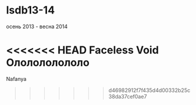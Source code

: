 lsdb13-14
=======

осень 2013 - весна 2014

<<<<<<< HEAD
Faceless Void
Ололололололо
=======
Nafanya

>>>>>>> d46982912f7f435d4d00332b25c38da37cef0ae7
